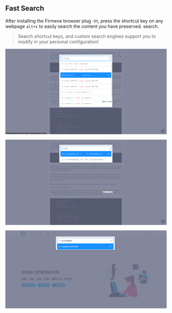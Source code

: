
## Fast Search
After installing the Firmeve browser plug -in, press the shortcut key on any webpage `alt+s` to easily search the content you have preserved. search.
> Search shortcut keys, and custom search engines support you to modify in your personal configuration!

![image-20220516113453858](../../_resources/images/image-20220516113453858.png)

![image-20220516113512670](../../_resources/images/image-20220516113512670.png)

![image-20220516113623173](../../_resources/images/image-20220516113623173.png)
